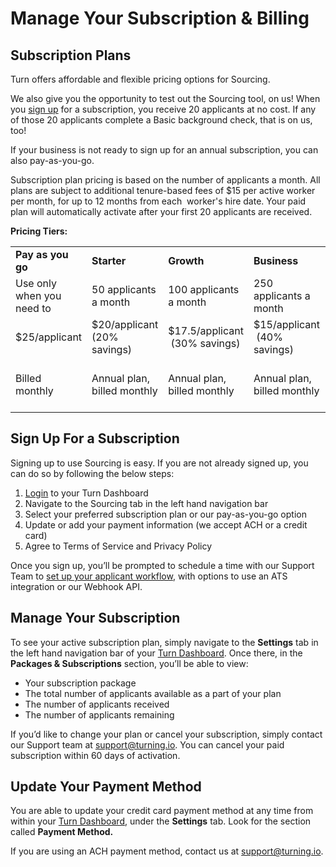 # Manage Your Subscription & Billing

## Subscription Plans
Turn offers affordable and flexible pricing options for Sourcing. 

We also give you the opportunity to test out the Sourcing tool, on us! When you [sign up](#sign-up-for-a-subscription) for a subscription, you receive 20 applicants at no cost. If any of those 20 applicants complete a Basic background check, that is on us, too!

If your business is not ready to sign up for an annual subscription, you can also pay-as-you-go. 

Subscription plan pricing is based on the number of applicants a month. All plans are subject to additional tenure-based fees of $15 per active worker per month, for up to 12 months from each  worker's hire date. Your paid plan will automatically activate after your first 20 applicants are received.

**Pricing Tiers:**

|     |     |     |     |     |
| --- | --- | --- | --- | --- |
| **Pay as you go** | **Starter** | **Growth** | **Business** | **Enterprise** |
| Use only when you need to | 50 applicants a month | 100 applicants a month | 250 applicants a month | 500+ applicants a month |
| $25/applicant | $20/applicant  <br>(20% savings) | $17.5/applicant  <br> (30% savings) | $15/applicant  <br> (40% savings) | (50+% savings) |
| Billed monthly | Annual plan, billed monthly | Annual plan, billed monthly | Annual plan, billed monthly | Annual plan, billed monthly |

## Sign Up For a Subscription
Signing up to use Sourcing is easy. If you are not already signed up, you can do so by following the below steps:

1.  [Login](https://partners.turning.io/) to your Turn Dashboard
2.  Navigate to the Sourcing tab in the left hand navigation bar 
3.  Select your preferred subscription plan or our pay-as-you-go option
4.  Update or add your payment information (we accept ACH or a credit card)
5.  Agree to Terms of Service and Privacy Policy

Once you sign up, you’ll be prompted to schedule a time with our Support Team to [set up your applicant workflow](/docs/turn-api/ZG9jOjE1Nzc4MTYx-set-up-and-integrations), with options to use an ATS integration or our Webhook API.

## Manage Your Subscription
To see your active subscription plan, simply navigate to the **Settings** tab in the left hand navigation bar of your [Turn Dashboard](https://partners.turning.io). Once there, in the **Packages & Subscriptions** section, you’ll be able to view:

* Your subscription package
* The total number of applicants available as a part of your plan
* The number of applicants received
* The number of applicants remaining

If you’d like to change your plan or cancel your subscription, simply contact our Support team at [support@turning.io](mailto:support@turning.io). You can cancel your paid subscription within 60 days of activation.

## Update Your Payment Method
You are able to update your credit card payment method at any time from within your [Turn Dashboard](https://partners.turning.io/), under the **Settings** tab. Look for the section called **Payment Method.**

If you are using an ACH payment method, contact us at [support@turning.io](mailto:support@turning.io).